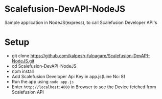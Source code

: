 # Scalefusion-DevAPI-NodeJS
Sample application in NodeJS(express), to call Scalefusion Developer API's

# Setup
  - git clone https://github.com/kalpesh-fulpagare/Scalefusion-DevAPI-NodeJS.git
  - cd Scalefusion-DevAPI-NodeJS
  - npm install
  - Add Scalefusion Developer Api Key in app.js(Line No: 8)
  - Run the app using `node app.js`
  - Enter `http://localhost:4000` in Browser to see the Device fetched from Scalefusion API